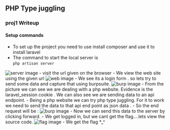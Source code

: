 ## PHP Type juggling

### proj1 Writeup
#### Setup commands
- To set up the project you need to use install composer and use it to install laravel
- The command to start the local server is  
``` php artisan server ```
<img src="proj1/server.jpg" alt="server image" />
- visit the url given on the browser
- We view the web site using the given url
<img src="proj1/web.jpg" alt="web image" />
- We see its a login form . so lets try to send some data and capture that using burpsuite.
<img src="proj1/burp1.jpg" alt="burp image" />
- From the picture we can see we are dealing with a php website. Evidence is the laravel_session
cookie . We can also see we are sending data to an api endpoint.
- Being a php website we can try php type juggling. For it to work we need to send the data to
that api end point as json data .
- So the end request will be :
<img src="proj1/burp2.jpg" alt="burp image" />
- Now we can send this data to the server by clicking forward.
- We get logged in, but we cant get the flag....lets view the source code.
<img src="proj1/flag.jpg" alt="flag image" />
- We get the flag *_^
